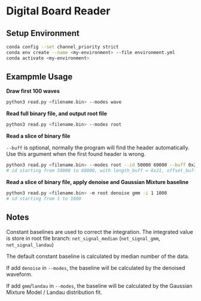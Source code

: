 # Digital Board Reader

## Setup Environment

```bash
conda config --set channel_priority strict
conda env create --name <my-environment> --file environment.yml
conda activate <my-environment>
```

## Exampmle Usage

**Draw first 100 waves**

```bash
python3 read.py <filename.bin> --modes wave
```

**Read full binary file, and output root file**

```bash
python3 read.py <filename.bin> --modes root
```

**Read a slice of binary file**

`--buff` is optional, normally the program will find the header automatically.
Use this argument when the first found header is wrong.

```bash
python3 read.py <filename.bin> --modes root --id 50000 60000 --buff 0x2104
# id starting from 50000 to 60000, with length_buff = 0x21, offset_buff = 0x04
```

**Read a slice of binary file, apply denoise and Gaussian Mixture baseline**

```bash
python3 read.py <filename.bin> -m root denoise gmm -i 1 1000
# id starting from 1 to 1000
```

## Notes

Constant baselines are used to correct the integration. The integrated value is store in root file branch: `net_signal_median` (`net_signal_gmm`, `net_signal_landau`)

The default constant baseline is calculated by median number of the data.

If add `denoise` in `--modes`, the baseline will be calculated by the denoised waveform.

If add `gmm`/`landau` in `--modes`, the baseline will be calculated by the Gaussian Mixture Model / Landau distribution fit.
